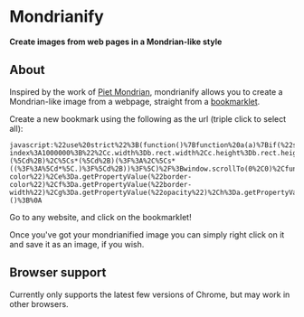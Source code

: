 # Mondrianify

**Create images from web pages in a Mondrian-like style**

## About

Inspired by the work of [Piet Mondrian](https://en.wikipedia.org/wiki/Piet_Mondrian), mondrianify allows you to create a Mondrian-like image from a webpage, straight from a [bookmarklet](https://en.wikipedia.org/wiki/Bookmarklet).

Create a new bookmark using the following as the url (triple click to select all):

```
javascript:%22use%20strict%22%3B(function()%7Bfunction%20a(a)%7Bif(%22string%22!%3Dtypeof%20a%7C%7C!e.test(a))return%7Br%3A0%2Cg%3A0%2Cb%3A0%2Ca%3A0%7D%3Bconst%20b%3De.exec(a)%3Breturn%7Br%3AparseFloat(b%5B1%5D)%2Cg%3AparseFloat(b%5B2%5D)%2Cb%3AparseFloat(b%5B3%5D)%2Ca%3Atypeof%20b%5B3%5D%3D%3D%3Dvoid%200%3F1%3AparseFloat(b%5B3%5D)%7D%7Dfunction%20b(b)%7Breturn%200%3D%3D%3Da(b).a%7Dfunction%20c(a)%7Bconst%5Bb%5D%3Da%2Cc%3Ddocument.createElement(%22canvas%22)%3Bc.style%3D%22position%3Aabsolute%3Btop%3A0%3Bleft%3A0%3Bz-index%3A1000000%3B%22%2Cc.width%3Db.rect.width%2Cc.height%3Db.rect.height%2Cdocument.body.appendChild(c)%3Bconst%20e%3Dc.getContext(%222d%22)%3Ba.forEach(a%3D%3E%7Ba.visible%26%26(e.globalAlpha%3Da.type%3D%3D%3Dd.BODY%3F1%3A.5*a.opacity%2Ce.fillStyle%3Da.fill%2Ce.fillRect(a.rect.x%2Ca.rect.y%2Ca.rect.width%2Ca.rect.height))%7D)%7Dconst%20d%3D%7BELEMENT%3A%22ELEMENT%22%2CBODY%3A%22BODY%22%2CTEXT%3A%22TEXT%22%2CCOMMENT%3A%22COMMENT%22%7D%2Ce%3D%2Frgba%3F%5C((%5Cd%2B)%2C%5Cs*(%5Cd%2B)%2C%5Cs*(%5Cd%2B)(%3F%3A%2C%5Cs*((%3F%3A%5Cd*%5C.)%3F%5Cd%2B))%3F%5C)%2F%3Bwindow.scrollTo(0%2C0)%2Cfunction()%7Bfunction%20a(c%2Cf%3D%7B%7D)%7Bfunction%20g()%7Bconst%20a%3DgetComputedStyle(c)%2Cb%3Da.getPropertyValue(%22color%22)%2Cd%3Da.getPropertyValue(%22background-color%22)%2Ce%3Da.getPropertyValue(%22border-color%22)%2Cf%3Da.getPropertyValue(%22border-width%22)%2Cg%3Da.getPropertyValue(%22opacity%22)%2Ch%3Da.getPropertyValue(%22visibility%22)%2Ci%3Da.getPropertyValue(%22display%22)%3Bj%3D%22undefined%22%3D%3Dtypeof%20b%3Fj%3Ab%2Ck%3D%22undefined%22%3D%3Dtypeof%20d%3Fk%3Ad%2Cl%3D%22undefined%22%3D%3Dtypeof%20e%3Fl%3Ae%2Cm%3D%22undefined%22%3D%3Dtypeof%20f%3Fm%3Af%2Cr%3D%22undefined%22%3D%3Dtypeof%20g%3Fr%3AparseFloat(g)%2Cn%3D%22undefined%22%3D%3Dtypeof%20h%3Fn%3Ah%2Co%3D%22undefined%22%3D%3Dtypeof%20i%3Fo%3Ai%7Dlet%20h%3Dd.ELEMENT%2C%7Brect%3Ai%2Ccolor%3Aj%2CbackgroundColor%3Ak%2CborderColor%3Al%2CborderWidth%3Am%2Copacity%3Ar%3D1%2Cvisibility%3An%2Cdisplay%3Ao%2Cvisible%3Ap%2Cfill%3Aq%7D%3Df%3Bswitch(c.constructor)%7Bcase%20HTMLBodyElement.prototype.constructor%3Ai%3D%7Bx%3A0%2Cy%3A0%2Ctop%3A0%2Cbottom%3Adocument.documentElement.scrollHeight%2Cleft%3A0%2Cright%3Adocument.documentElement.scrollWidth%2Cwidth%3Adocument.documentElement.scrollWidth%2Cheight%3Adocument.documentElement.scrollHeight%7D%2Cg()%2Cb(k)%26%26(k%3D%22rgb(255%2C%20255%2C%20255)%22)%2Ch%3Dd.BODY%2Cq%3Dk%3Bbreak%3Bcase%20Text.prototype.constructor%3Aconst%20a%3Ddocument.createRange()%3Ba.selectNodeContents(c)%2Ci%3Da.getBoundingClientRect()%2Ch%3Dd.TEXT%2Cq%3Dj%3Bbreak%3Bcase%20Comment.prototype.constructor%3Ai%3D%7Bx%3A0%2Cy%3A0%2Ctop%3A0%2Cleft%3A0%2Cright%3A0%2Cbottom%3A0%2Cwidth%3A0%2Cheight%3A0%7D%2Ch%3Dd.COMMENT%3Bbreak%3Bdefault%3Atry%7Bi%3Dc.getBoundingClientRect()%7Dcatch(a)%7Bconsole.error(a)%2Cconsole.info(c.__proto__)%7Dg()%2Cq%3Dk%3B%7Dconst%20s%3D%7Btype%3Ah%2Cnode%3Ac%2Crect%3Ai%2Ccolor%3Aj%2CbackgroundColor%3Ak%2CborderColor%3Al%2CborderWidth%3Am%2Copacity%3Ar%2Cvisibility%3An%2Cdisplay%3Ao%2Cvisible%3A!1!%3D%3Dp%26%260%3Cr%26%26%22hidden%22!%3D%3Dn%26%26%22none%22!%3D%3Do%26%260%3Ci.width%26%260%3Ci.height%2Cfill%3Aq%7D%3Be.push(s)%2Cc.type!%3D%3Dd.TEXT%26%26c.childNodes.forEach(b%3D%3E%7Ba(b%2Cs)%7D)%7Dconst%20e%3D%5B%5D%3Ba(document.body)%2Cc(e)%2Cconsole.log(%22Mondrianify%20nodes%22%2Ce)%7D()%7D)()%3B%0A
```

Go to any website, and click on the bookmarklet!

Once you've got your mondrianified image you can simply right click on it and save it as an image, if you wish.

## Browser support

Currently only supports the latest few versions of Chrome, but may work in other browsers.
